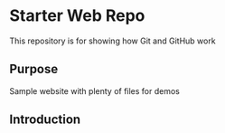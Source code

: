 # Starter Web Repo

This repository is for showing how Git and GitHub work

## Purpose

Sample website with plenty of files for demos

## Introduction

